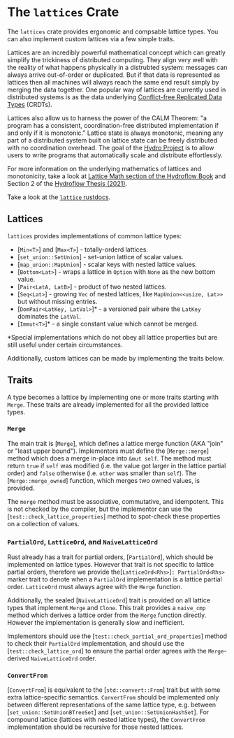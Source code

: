<h1 class="crate-title">The <code>lattices</code> Crate</h1>

The `lattices` crate provides ergonomic and compsable lattice types. You can also implement custom
lattices via a few simple traits.

Lattices are an incredibly powerful mathematical concept which can greatly simplify the trickiness
of distributed computing. They align very well with the reality of what happens physically in a
distrubted system: messages can always arrive out-of-order or duplicated. But if that data is
represented as lattices then all machines will always reach the same end result simply by merging the data together.
One popular way of lattices are currently used in distributed systems is as the data underlying
[Conflict-free Replicated Data Types](https://en.wikipedia.org/wiki/Conflict-free_replicated_data_type)
(CRDTs).

Lattices also allow us to harness the power of the CALM Theorem: "a program has a consistent,
coordination-free distributed implementation if and only if it is monotonic." Lattice state is
always monotonic, meaning any part of a distributed system built on lattice state can be
freely distributed with no coordination overhead. The goal of the [Hydro Project](https://hydro.run/)
is to allow users to write programs that automatically scale and distribute effortlessly.

For more information on the underlying mathematics of lattices and monotonicity, take a look at
[Lattice Math section of the Hydroflow Book](https://hydro.run/docs/lattices_crate/lattice_math)
and Section 2 of the [Hydroflow Thesis (2021)](https://hydro.run/papers/hydroflow-thesis.pdf).

Take a look at the [`lattice` rustdocs](https://hydro-project.github.io/hydroflow/doc/lattices/index.html).

## Lattices

`lattices` provides implementations of common lattice types:
* [`Min<T>`] and [`Max<T>`] - totally-orderd lattices.
* [`set_union::SetUnion`] - set-union lattice of scalar values.
* [`map_union::MapUnion`] - scalar keys with nested lattice values.
* [`Bottom<Lat>`] - wraps a lattice in `Option` with `None` as the new bottom value.
* [`Pair<LatA, LatB>`] - product of two nested lattices.
* [`Seq<Lat>`] - growing `Vec` of nested lattices, like `MapUnion<<usize, Lat>>` but without missing entries.
* [`DomPair<LatKey, LatVal>`]* - a versioned pair where the `LatKey` dominates the `LatVal`.
* [`Immut<T>`]* - a single constant value which cannot be merged.

*Special implementations which do not obey all lattice properties but are still useful under
certain circumstances.

Additionally, custom lattices can be made by implementing the traits below.

## Traits

A type becomes a lattice by implementing one or more traits starting with `Merge`. These traits
are already implemented for all the provided lattice types.

### `Merge`

The main trait is [`Merge`], which defines a lattice merge function (AKA "join" or "least upper
bound"). Implementors must define the [`Merge::merge`] method which does a merge in-place into
`&mut self`. The method must return `true` if `self` was modified (i.e. the value got larger in the
lattice partial order) and `false` otherwise (i.e. `other` was smaller than `self`). The [`Merge::merge_owned`]
function, which merges two owned values, is provided.

The `merge` method must be associative, commutative, and idempotent. This is not checked by the
compiler, but the implementor can use the [`test::check_lattice_properties`] method to spot-check
these properties on a collection of values.

### `PartialOrd`, `LatticeOrd`, and `NaiveLatticeOrd`

Rust already has a trait for partial orders, [`PartialOrd`], which should be implemented on lattice
types. However that trait is not specific to lattice partial orders, therefore we provide the[`LatticeOrd<Rhs>`]`: PartialOrd<Rhs>`
marker trait to denote when a `PartialOrd` implementation is a lattice partial order. `LatticeOrd`
must always agree with the `Merge` function.

Additionally, the sealed [`NaiveLatticeOrd`] trait is provided on all lattice types that implement
`Merge` and `Clone`. This trait provides a `naive_cmp` method which derives a lattice order from
the `Merge` function directly. However the implementation is generally slow and inefficient.

Implementors should use the [`test::check_partial_ord_properties`] method to check their
`PartialOrd` implementation, and should use the [`test::check_lattice_ord`] to ensure the partial
order agrees with the `Merge`-derived `NaiveLatticeOrd` order.

### `ConvertFrom`

[`ConvertFrom`] is equivalent to the [`std::convert::From`] trait but with some extra
lattice-specific semantics. `ConvertFrom` should be implemented only between different
representations of the same lattice type, e.g. between [`set_union::SetUnionBTreeSet`] and [`set_union::SetUnionHashSet`].
For compound lattice (lattices with nested lattice types), the `ConvertFrom` implementation should
be recursive for those nested lattices.
